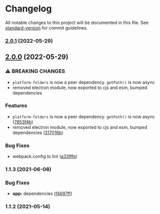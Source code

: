 # Changelog

All notable changes to this project will be documented in this file. See [standard-version](https://github.com/conventional-changelog/standard-version) for commit guidelines.

### [2.0.1](https://github.com/dreamnettech/monorepo/compare/app-v2.0.0...app-v2.0.1) (2022-05-29)

## [2.0.0](https://github.com/dreamnettech/monorepo/compare/app-v1.1.3...app-v2.0.0) (2022-05-29)


### ⚠ BREAKING CHANGES

* `platform-folders` is now a peer dependency. `getPath()` is now async
* removed electron module, now exported to cjs and esm, bumped dependencies

### Features

* `platform-folders` is now a peer dependency. `getPath()` is now async ([7853f4b](https://github.com/dreamnettech/monorepo/commit/7853f4be86a5e398a2d0011eb583a2e3ec23807f))
* removed electron module, now exported to cjs and esm, bumped dependencies ([317016b](https://github.com/dreamnettech/monorepo/commit/317016b65687843154c7b28b3de4baec667c37cf))


### Bug Fixes

* webpack.config.ts lint ([a33fffe](https://github.com/dreamnettech/monorepo/commit/a33fffe4a42f2d491a095d357ddc03eec60b91bf))

### 1.1.3 (2021-06-08)


### Bug Fixes

* **app:** dependencies ([f4697ff](https://github.com/dreamnettech/monorepo/commit/f4697ff35b9e31c581fc4721816b83a6ac19ad48))

### 1.1.2 (2021-05-14)
